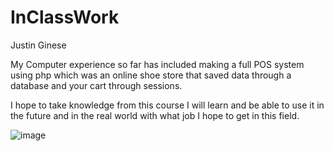 # InClassWork

Justin Ginese

My Computer experience so far has included making a full POS system using php which was an online shoe store that saved data through a database and your cart through sessions.

I hope to take knowledge from this course I will learn and be able to use it in the future and in the real world with what job I hope to get in this field. 

 
![image](https://user-images.githubusercontent.com/89408207/188533550-88005a5f-c218-4c48-a0e9-cd4bdce1af7d.png)


